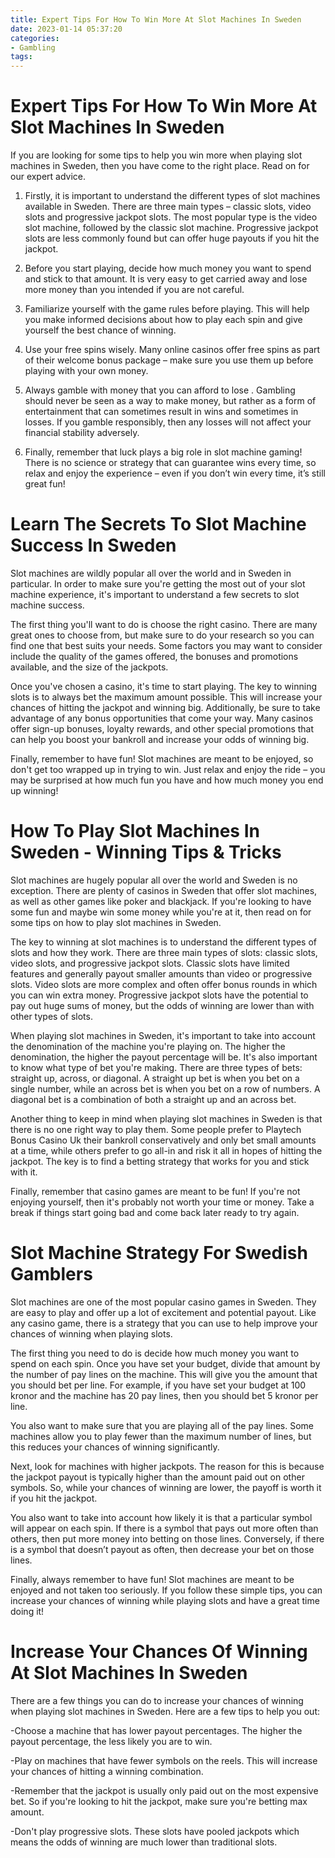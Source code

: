 ```yaml
---
title: Expert Tips For How To Win More At Slot Machines In Sweden 
date: 2023-01-14 05:37:20
categories:
- Gambling
tags:
---
```



#  Expert Tips For How To Win More At Slot Machines In Sweden 

If you are looking for some tips to help you win more when playing slot machines in Sweden, then you have come to the right place. Read on for our expert advice.

1. Firstly, it is important to understand the different types of slot machines available in Sweden. There are three main types – classic slots, video slots and progressive jackpot slots. The most popular type is the video slot machine, followed by the classic slot machine. Progressive jackpot slots are less commonly found but can offer huge payouts if you hit the jackpot.

2. Before you start playing, decide how much money you want to spend and stick to that amount. It is very easy to get carried away and lose more money than you intended if you are not careful.

3. Familiarize yourself with the game rules before playing. This will help you make informed decisions about how to play each spin and give yourself the best chance of winning.

4. Use your free spins wisely. Many online casinos offer free spins as part of their welcome bonus package – make sure you use them up before playing with your own money.

5. Always gamble with money that you can afford to lose . Gambling should never be seen as a way to make money, but rather as a form of entertainment that can sometimes result in wins and sometimes in losses. If you gamble responsibly, then any losses will not affect your financial stability adversely.

6. Finally, remember that luck plays a big role in slot machine gaming! There is no science or strategy that can guarantee wins every time, so relax and enjoy the experience – even if you don’t win every time, it’s still great fun!

#  Learn The Secrets To Slot Machine Success In Sweden 

Slot machines are wildly popular all over the world and in Sweden in particular. In order to make sure you're getting the most out of your slot machine experience, it's important to understand a few secrets to slot machine success.

The first thing you'll want to do is choose the right casino. There are many great ones to choose from, but make sure to do your research so you can find one that best suits your needs. Some factors you may want to consider include the quality of the games offered, the bonuses and promotions available, and the size of the jackpots.

Once you've chosen a casino, it's time to start playing. The key to winning slots is to always bet the maximum amount possible. This will increase your chances of hitting the jackpot and winning big. Additionally, be sure to take advantage of any bonus opportunities that come your way. Many casinos offer sign-up bonuses, loyalty rewards, and other special promotions that can help you boost your bankroll and increase your odds of winning big.

Finally, remember to have fun! Slot machines are meant to be enjoyed, so don't get too wrapped up in trying to win. Just relax and enjoy the ride – you may be surprised at how much fun you have and how much money you end up winning!

#  How To Play Slot Machines In Sweden - Winning Tips & Tricks 

Slot machines are hugely popular all over the world and Sweden is no exception. There are plenty of casinos in Sweden that offer slot machines, as well as other games like poker and blackjack. If you're looking to have some fun and maybe win some money while you're at it, then read on for some tips on how to play slot machines in Sweden.

The key to winning at slot machines is to understand the different types of slots and how they work. There are three main types of slots: classic slots, video slots, and progressive jackpot slots. Classic slots have limited features and generally payout smaller amounts than video or progressive slots. Video slots are more complex and often offer bonus rounds in which you can win extra money. Progressive jackpot slots have the potential to pay out huge sums of money, but the odds of winning are lower than with other types of slots.

When playing slot machines in Sweden, it's important to take into account the denomination of the machine you're playing on. The higher the denomination, the higher the payout percentage will be. It's also important to know what type of bet you're making. There are three types of bets: straight up, across, or diagonal. A straight up bet is when you bet on a single number, while an across bet is when you bet on a row of numbers. A diagonal bet is a combination of both a straight up and an across bet.

Another thing to keep in mind when playing slot machines in Sweden is that there is no one right way to play them. Some people prefer to Playtech Bonus Casino Uk their bankroll conservatively and only bet small amounts at a time, while others prefer to go all-in and risk it all in hopes of hitting the jackpot. The key is to find a betting strategy that works for you and stick with it.

Finally, remember that casino games are meant to be fun! If you're not enjoying yourself, then it's probably not worth your time or money. Take a break if things start going bad and come back later ready to try again.

#  Slot Machine Strategy For Swedish Gamblers 

Slot machines are one of the most popular casino games in Sweden. They are easy to play and offer up a lot of excitement and potential payout. Like any casino game, there is a strategy that you can use to help improve your chances of winning when playing slots.

The first thing you need to do is decide how much money you want to spend on each spin. Once you have set your budget, divide that amount by the number of pay lines on the machine. This will give you the amount that you should bet per line. For example, if you have set your budget at 100 kronor and the machine has 20 pay lines, then you should bet 5 kronor per line.

You also want to make sure that you are playing all of the pay lines. Some machines allow you to play fewer than the maximum number of lines, but this reduces your chances of winning significantly.

Next, look for machines with higher jackpots. The reason for this is because the jackpot payout is typically higher than the amount paid out on other symbols. So, while your chances of winning are lower, the payoff is worth it if you hit the jackpot.

You also want to take into account how likely it is that a particular symbol will appear on each spin. If there is a symbol that pays out more often than others, then put more money into betting on those lines. Conversely, if there is a symbol that doesn’t payout as often, then decrease your bet on those lines.

Finally, always remember to have fun! Slot machines are meant to be enjoyed and not taken too seriously. If you follow these simple tips, you can increase your chances of winning while playing slots and have a great time doing it!

#  Increase Your Chances Of Winning At Slot Machines In Sweden

There are a few things you can do to increase your chances of winning when playing slot machines in Sweden. Here are a few tips to help you out:

-Choose a machine that has lower payout percentages. The higher the payout percentage, the less likely you are to win.

-Play on machines that have fewer symbols on the reels. This will increase your chances of hitting a winning combination.

-Remember that the jackpot is usually only paid out on the most expensive bet. So if you're looking to hit the jackpot, make sure you're betting max amount.

-Don't play progressive slots. These slots have pooled jackpots which means the odds of winning are much lower than traditional slots.